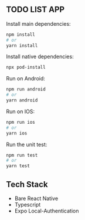 ## TODO LIST APP

Install main dependencies:

```bash
npm install
# or
yarn install
```

Install native dependencies:
```bash
npx pod-install
```

Run on Android:

```bash
npm run android
# or
yarn android
```

Run on IOS:

```bash
npm run ios
# or
yarn ios
```

Run the unit test:

```bash
npm run test
# or
yarn test
```

## Tech Stack

- Bare React Native
- Typescript
- Expo Local-Authentication
